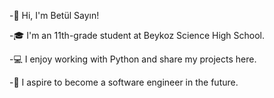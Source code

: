 -👋 Hi, I'm Betül Sayın!

-🎓 I'm an 11th-grade student at Beykoz Science High School.

-💻 I enjoy working with Python and share my projects here.

-🚀 I aspire to become a software engineer in the future.


